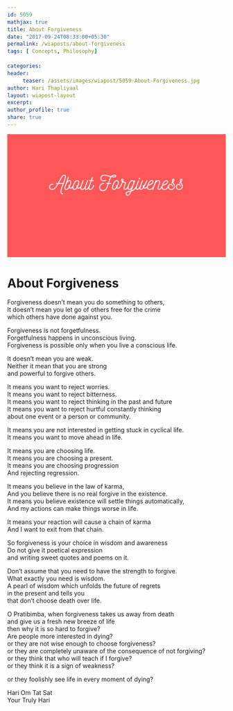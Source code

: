 ```yaml
--- 
id: 5059
mathjax: true  
title: About Forgiveness
date: "2017-09-24T08:33:00+05:30"
permalink: /wiaposts/about-forgiveness
tags: [ Concepts, Philosophy]    

categories: 
header:
     teaser: /assets/images/wiapost/5059-About-Forgiveness.jpg
author: Hari Thapliyaal 
layout: wiapost-layout 
excerpt:  
author_profile: true 
share: true 
---
```


![About Forgiveness](/assets/images/wiapost/5059-About-Forgiveness.jpg)     
   
# About Forgiveness   
     
Forgiveness doesn’t mean you do something to others,     
It doesn’t mean you let go of others free for the crime     
which others have done against you.    
    
Forgiveness is not forgetfulness.     
Forgetfulness happens in unconscious living.     
Forgiveness is possible only when you live a conscious life.    
    
It doesn’t mean you are weak.     
Neither it mean that you are strong     
and powerful to forgive others.    
    
It means you want to reject worries.     
It means you want to reject bitterness.     
It means you want to reject thinking in the past and future     
It means you want to reject hurtful constantly thinking     
about one event or a person or community.    
    
It means you are not interested in getting stuck in cyclical life.     
It means you want to move ahead in life.    
    
It means you are choosing life.     
It means you are choosing a present.     
It means you are choosing progression     
And rejecting regression.    
    
It means you believe in the law of karma,     
And you believe there is no real forgive in the existence.     
It means you believe existence will settle things automatically,     
And my actions can make things worse in life.    
    
It means your reaction will cause a chain of karma     
And I want to exit from that chain.    
    
So forgiveness is your choice in wisdom and awareness     
Do not give it poetical expression     
and writing sweet quotes and poems on it.    
    
Don’t assume that you need to have the strength to forgive.     
What exactly you need is wisdom.     
A pearl of wisdom which unfolds the future of regrets     
in the present and tells you     
that don’t choose death over life.    
    
O Pratibimba, when forgiveness takes us away from death     
and give us a fresh new breeze of life     
then why it is so hard to forgive?     
Are people more interested in dying?     
or they are not wise enough to choose forgiveness?     
or they are completely unaware of the consequence of not forgiving?     
or they think that who will teach if I forgive?     
or they think it is a sign of weakness?    
    
or they foolishly see life in every moment of dying?    
    
Hari Om Tat Sat     
Your Truly Hari    
